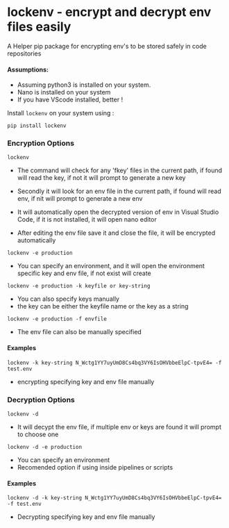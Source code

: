# lockenv - encrypt and decrypt env files easily

A Helper pip package for encrypting env's to be stored safely in code repositories


#### Assumptions:

+ Assuming python3 is installed on your system.
+ Nano is installed on your system
+ If you have VScode installed, better !


Install `lockenv` on your system using : 

```
pip install lockenv
```

### Encryption Options

```
lockenv
```

+ The command will check for any 'fkey' files in the current path, if found will read the key, if not it will prompt to generate a new key

+ Secondly it will look for an env file in the current path, if found will read env, if nit will prompt to generate a new env

+ It will automatically open the decrypted version of env in Visual Studio Code, if it is not installed, it will open nano editor

+ After editing the env file save it and close the file, it will be encrypted automatically


```
lockenv -e production
```
+ You can specify an environment, and it will open the environment specific key and env file, if not exist will create

```
lockenv -e production -k keyfile or key-string
```

+ You can also specify keys manually
+ the key can be either the keyfile name or the key as a string

```
lockenv -e production -f envfile
```
+ The env file can also be manually specified

#### Examples
```
lockenv -k key-string N_Wctg1YY7uyUmD8Cs4bq3VY6IsOHVbbeElpC-tpvE4= -f test.env
```
+ encrypting specifying key and env file manually


### Decryption Options

```
lockenv -d
```
+ It will decypt the env file, if multiple env or keys are found it will prompt to choose one

```
lockenv -d -e production
```
+ You can specify an environment 
+ Recomended option if using inside pipelines or scripts


#### Examples
```
lockenv -d -k key-string N_Wctg1YY7uyUmD8Cs4bq3VY6IsOHVbbeElpC-tpvE4= -f test.env
```
+ Decrypting specifying key and env file manually
